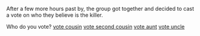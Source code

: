 After a few more hours past by, the group got together and decided to cast a vote on who they believe is the killer.

Who do you vote?
[vote cousin]()
[vote second cousin]()
[vote aunt]()
[vote uncle]()